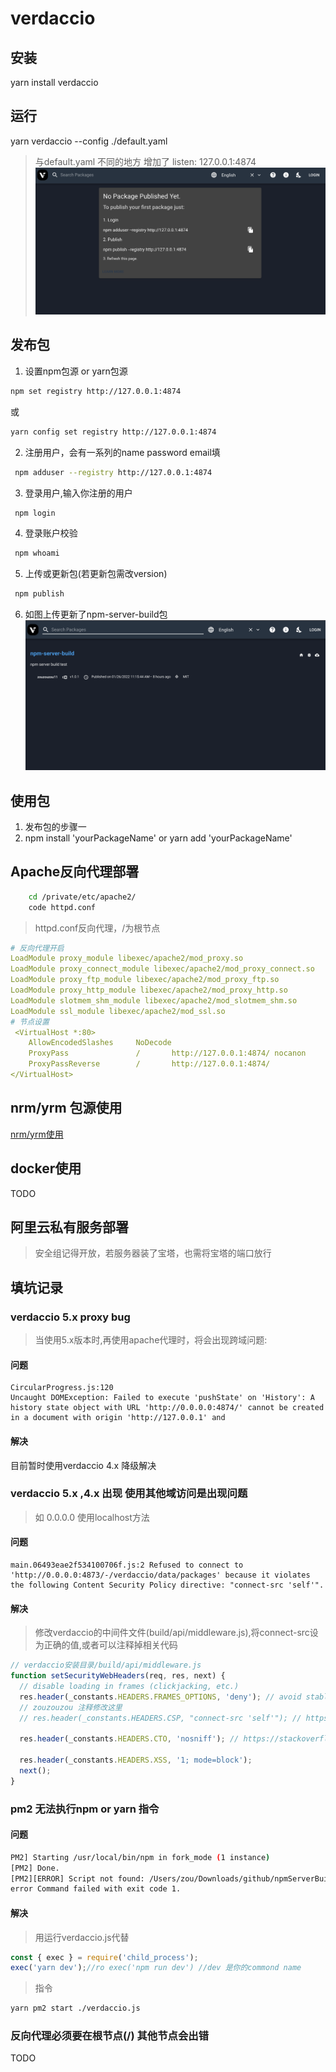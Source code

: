 # verdaccio

## 安装
yarn install verdaccio
## 运行
yarn verdaccio --config ./default.yaml
> 与default.yaml 不同的地方 增加了 listen: 127.0.0.1:4874
![image](./localhostImage.png)


## 发布包
1. 设置npm包源 or yarn包源
```bash
npm set registry http://127.0.0.1:4874
```
或
```bash
yarn config set registry http://127.0.0.1:4874
```
2. 注册用户，会有一系列的name password email填
```bash
 npm adduser --registry http://127.0.0.1:4874
```
3. 登录用户,输入你注册的用户
```bash
 npm login
```
4. 登录账户校验
```bash
 npm whoami
```
5. 上传或更新包(若更新包需改version)
```bash
 npm publish
```
6. 如图上传更新了npm-server-build包
![image](./packageUp.png)

## 使用包
1. 发布包的步骤一
2. npm install 'yourPackageName' or yarn add 'yourPackageName'

## Apache反向代理部署
```bash
    cd /private/etc/apache2/
    code httpd.conf
```
> httpd.conf反向代理，/为根节点
```yaml
# 反向代理开启
LoadModule proxy_module libexec/apache2/mod_proxy.so
LoadModule proxy_connect_module libexec/apache2/mod_proxy_connect.so
LoadModule proxy_ftp_module libexec/apache2/mod_proxy_ftp.so
LoadModule proxy_http_module libexec/apache2/mod_proxy_http.so
LoadModule slotmem_shm_module libexec/apache2/mod_slotmem_shm.so
LoadModule ssl_module libexec/apache2/mod_ssl.so
# 节点设置
 <VirtualHost *:80>
    AllowEncodedSlashes     NoDecode
    ProxyPass               /       http://127.0.0.1:4874/ nocanon
    ProxyPassReverse        /       http://127.0.0.1:4874/
</VirtualHost>
```
## nrm/yrm 包源使用
[nrm/yrm使用](./NRM.md)
## docker使用
TODO
## 阿里云私有服务部署
> 安全组记得开放，若服务器装了宝塔，也需将宝塔的端口放行
## 填坑记录
### verdaccio 5.x proxy bug
> 当使用5.x版本时,再使用apache代理时，将会出现跨域问题:
#### 问题
```text
CircularProgress.js:120 
Uncaught DOMException: Failed to execute 'pushState' on 'History': A history state object with URL 'http://0.0.0.0:4874/' cannot be created in a document with origin 'http://127.0.0.1' and
```
#### 解决
 目前暂时使用verdaccio 4.x 降级解决

### verdaccio 5.x ,4.x 出现 使用其他域访问是出现问题
> 如 0.0.0.0 使用localhost方法
#### 问题
```text
main.06493eae2f534100706f.js:2 Refused to connect to 'http://0.0.0.0:4873/-/verdaccio/data/packages' because it violates the following Content Security Policy directive: "connect-src 'self'".
```
#### 解决
> 修改verdaccio的中间件文件(build/api/middleware.js),将connect-src设为正确的值,或者可以注释掉相关代码
```javascript
// verdaccio安装目录/build/api/middleware.js
function setSecurityWebHeaders(req, res, next) {
  // disable loading in frames (clickjacking, etc.)
  res.header(_constants.HEADERS.FRAMES_OPTIONS, 'deny'); // avoid stablish connections outside of domain
  // zouzouzou 注释修改这里
  // res.header(_constants.HEADERS.CSP, "connect-src 'self'"); // https://stackoverflow.com/questions/18337630/what-is-x-content-type-options-nosniff

  res.header(_constants.HEADERS.CTO, 'nosniff'); // https://stackoverflow.com/questions/9090577/what-is-the-http-header-x-xss-protection

  res.header(_constants.HEADERS.XSS, '1; mode=block');
  next();
}
```

### pm2 无法执行npm or yarn 指令
#### 问题
```bash
PM2] Starting /usr/local/bin/npm in fork_mode (1 instance)
[PM2] Done.
[PM2][ERROR] Script not found: /Users/zou/Downloads/github/npmServerBuild/run
error Command failed with exit code 1.
```
#### 解决
> 用运行verdaccio.js代替
```javascript
const { exec } = require('child_process');
exec('yarn dev');//ro exec('npm run dev') //dev 是你的commond name
```
> 指令
```bash
yarn pm2 start ./verdaccio.js 
```

### 反向代理必须要在根节点(/) 其他节点会出错
TODO